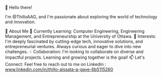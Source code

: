 👋 Hello there!

I'm @ThilloAAG, and I'm passionate about exploring the world of technology and innovation.

  🚀 About Me
🌱 Currently Learning: Computer Engineering, Engineering Management, and Entrepreneurship at the University of Ottawa.
👀 Interests: I'm deeply fascinated by cutting-edge tech, innovative solutions, and entrepreneurial ventures. Always curious and eager to dive into new challenges.
💡 Collaboration: I'm looking to collaborate on diverse and impactful projects. Learning and growing together is the goal!
📫 Let's Connect: Feel free to reach out to me on Linkedin : www.linkedin.com/in/thillo-aïssata-a-gaye-6b5115260
